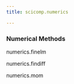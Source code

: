 ```yaml
---
title: scicomp.numerics

---
```


### Numerical Methods

numerics.finelm

numerics.findiff

numerics.mom
